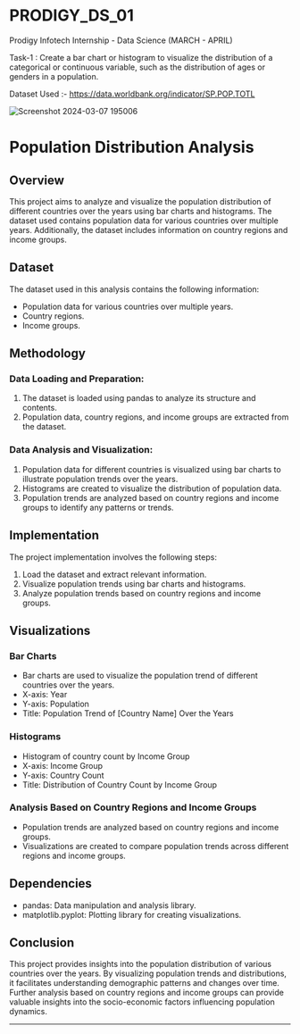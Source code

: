 # PRODIGY_DS_01


Prodigy Infotech Internship - Data Science (MARCH - APRIL)

Task-1 : Create a bar chart or histogram to visualize the distribution of a categorical or continuous variable, such as the distribution of ages or genders in a population.

Dataset Used :- https://data.worldbank.org/indicator/SP.POP.TOTL

![Screenshot 2024-03-07 195006](https://github.com/Iamarpanbanerjee/PRODIGY_DS_01/assets/101622569/5fe8fd0a-dca8-42da-b790-82dc6d4fe9f6)

# Population Distribution Analysis

## Overview
This project aims to analyze and visualize the population distribution of different countries over the years using bar charts and histograms. The dataset used contains population data for various countries over multiple years. Additionally, the dataset includes information on country regions and income groups.

## Dataset
The dataset used in this analysis contains the following information:
- Population data for various countries over multiple years.
- Country regions.
- Income groups.

## Methodology

### Data Loading and Preparation:
1. The dataset is loaded using pandas to analyze its structure and contents.
2. Population data, country regions, and income groups are extracted from the dataset.

### Data Analysis and Visualization:
1. Population data for different countries is visualized using bar charts to illustrate population trends over the years.
2. Histograms are created to visualize the distribution of population data.
3. Population trends are analyzed based on country regions and income groups to identify any patterns or trends.

## Implementation
The project implementation involves the following steps:
1. Load the dataset and extract relevant information.
2. Visualize population trends using bar charts and histograms.
3. Analyze population trends based on country regions and income groups.

## Visualizations

### Bar Charts
- Bar charts are used to visualize the population trend of different countries over the years.
- X-axis: Year
- Y-axis: Population
- Title: Population Trend of [Country Name] Over the Years

### Histograms
- Histogram of country count by Income Group 
- X-axis: Income Group
- Y-axis: Country Count
- Title: Distribution of Country Count by Income Group

### Analysis Based on Country Regions and Income Groups
- Population trends are analyzed based on country regions and income groups.
- Visualizations are created to compare population trends across different regions and income groups.

## Dependencies
- pandas: Data manipulation and analysis library.
- matplotlib.pyplot: Plotting library for creating visualizations.

## Conclusion
This project provides insights into the population distribution of various countries over the years. By visualizing population trends and distributions, it facilitates understanding demographic patterns and changes over time. Further analysis based on country regions and income groups can provide valuable insights into the socio-economic factors influencing population dynamics.

---
